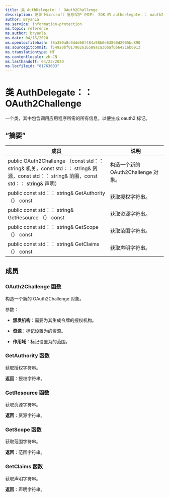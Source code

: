 ```yaml
---
title: 类 AuthDelegate：： OAuth2Challenge
description: 记录 Microsoft 信息保护（MIP） SDK 的 authdelegate：： oauth2challenge 类。
author: BryanLa
ms.service: information-protection
ms.topic: reference
ms.author: bryanla
ms.date: 04/16/2020
ms.openlocfilehash: f8a350a8c9ddd68f484a98b0e63860d2965bd890
ms.sourcegitcommit: f54920bf017902616589aca30baf6b64216b6913
ms.translationtype: MT
ms.contentlocale: zh-CN
ms.lasthandoff: 04/22/2020
ms.locfileid: "81763603"
---
```

# <a name="class-authdelegateoauth2challenge"></a>类 AuthDelegate：： OAuth2Challenge 
一个类，其中包含调用应用程序所需的所有信息，以便生成 oauth2 标记。
  
## <a name="summary"></a>“摘要”
 成员                        | 说明                                
--------------------------------|---------------------------------------------
public OAuth2Challenge （const std：： string& 机关，const std：： string& 资源，const std：： string& 范围，const std：： string& 声明）  |  构造一个新的 OAuth2Challenge 对象。
public const std：： string& GetAuthority （） const  |  获取授权字符串。
public const std：： string& GetResource （） const  |  获取资源字符串。
public const std：： string& GetScope （） const  |  获取范围字符串。
public const std：： string& GetClaims （） const  |  获取声明字符串。
  
## <a name="members"></a>成员
  
### <a name="oauth2challenge-function"></a>OAuth2Challenge 函数
构造一个新的 OAuth2Challenge 对象。

参数：  
* **颁发机构**：需要为其生成令牌的授权机构。 


* **资源**：标记设置为的资源。 


* **作用域**：标记设置为的范围。


  
### <a name="getauthority-function"></a>GetAuthority 函数
获取授权字符串。

  
**返回**：授权字符串。
  
### <a name="getresource-function"></a>GetResource 函数
获取资源字符串。

  
**返回**：资源字符串。
  
### <a name="getscope-function"></a>GetScope 函数
获取范围字符串。

  
**返回**：范围字符串。
  
### <a name="getclaims-function"></a>GetClaims 函数
获取声明字符串。

  
**返回**：声明字符串。
